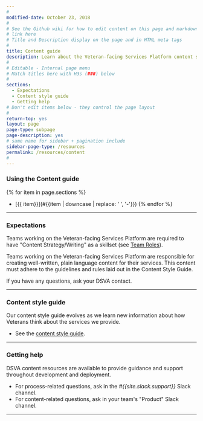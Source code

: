 ```yaml
---
#
modified-date: October 23, 2018
#
# See the Github wiki for how to edit content on this page and markdown styles you can use:
# link here
# Title and Description display on the page and in HTML meta tags
#
title: Content guide
description: Learn about the Veteran-facing Services Platform content strategy. Find content resources, tools, and examples you can use throughout the <i>Digital Delivery</i> lifecycle.
#
# Editable - Internal page menu
# Match titles here with H3s (###) below
#
sections:
  - Expectations
  - Content style guide
  - Getting help
# Don't edit items below - they control the page layout
#
return-top: yes
layout: page
page-type: subpage
page-description: yes
# same name for sidebar + pagination include
sidebar-page-type: /resources
permalink: /resources/content
#
---
```


### Using the Content guide

{% for item in page.sections %}
* [{{ item}}](#{{item | downcase | replace: ' ', '-'}})
{% endfor %}

<hr>

### Expectations

Teams working on the Veteran-facing Services Platform are required to have "Content Strategy/Writing" as a skillset (see [Team Roles]({{site.baseurl}}/resources/more/team-structure#team-roles)).

Teams working on the Veteran-facing Services Platform are responsible for creating well-written, plain language content for their services. This content must adhere to the guidelines and rules laid out in the Content Style Guide.

If you have any questions, ask your DSVA contact.

<hr>

### Content style guide

Our content style guide evolves as we learn new information about how Veterans think about the services we provide.

* See the <a href="https://github.com/department-of-veterans-affairs/vets.gov-content-style-guide" target="_blank">content style guide</a>.

<hr>

### Getting help

DSVA content resources are available to provide guidance and support throughout development and deployment.

* For process-related questions, ask in the *#{{site.slack.support}}* Slack channel.
* For content-related questions, ask in your team's "Product" Slack channel.

<hr>

